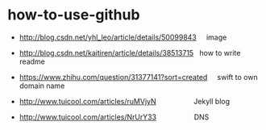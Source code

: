 # how-to-use-github

* http://blog.csdn.net/yhl_leo/article/details/50099843     image     

* http://blog.csdn.net/kaitiren/article/details/38513715    how to write readme      

* https://www.zhihu.com/question/31377141?sort=created      swift to own domain name     

* http://www.tuicool.com/articles/ruMVjyN                   Jekyll blog    
 
* http://www.tuicool.com/articles/NrUrY33                   DNS    

